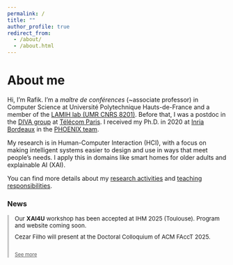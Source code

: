 ```yaml
---
permalink: /
title: ""
author_profile: true
redirect_from:
  - /about/
  - /about.html
---
```


About me
======

Hi, I’m Rafik. I’m a *maître de conférences* (~associate professor) in Computer Science at Université Polytechnique Hauts-de-France and a member of the [LAMIH lab (UMR CNRS 8201)](https://www.uphf.fr/lamih). Before that, I was a postdoc in the [DIVA group](https://diva.telecom-paristech.fr/) at [Télécom Paris](https://www.telecom-paris.fr/). I received my Ph.D. in 2020 at [Inria Bordeaux](https://www.inria.fr/fr/centre-inria-universite-bordeaux) in the [PHOENIX team](http://phoenix.inria.fr/).

My research is in Human-Computer Interaction (HCI), with a focus on making intelligent systems easier to design and use in ways that meet people’s needs. I apply this in domains like smart homes for older adults and explainable AI (XAI).

You can find more details about my [research activities](/research/) and [teaching responsibilities](/teaching/).

### News

<div id="news-box" style="margin-top: 1em; border-left: 4px solid #ccc; padding-left: 1em; font-size: 0.95em;">
  <ul id="news-list" style="list-style: none; padding-left: 0; margin: 0;">
    <li style="margin-bottom: 0.7em;">Our <strong>XAI4U</strong> workshop has been accepted at IHM 2025 (Toulouse). Program and website coming soon.</li>
    <li style="margin-bottom: 0.7em;">Cezar Filho will present at the Doctoral Colloquium of ACM FAccT 2025.</li>

  <li id="extra-news" style="overflow: hidden; height: 0; padding: 0; margin: 0; border: none; list-style: none; transition: height 0.4s ease;">
      <ul style="list-style: none; padding-left: 0; margin: 0;">
        <li style="margin-bottom: 0.7em;">I joined the Program Committee of ACM ASSETS 2025.</li>
        <li style="margin-bottom: 0.7em;">New study on progressive disclosure and transparency published at CHIRA.</li>
        <li style="margin-bottom: 0.7em;">Systematic review on trust in XAI under submission.</li>
      </ul>
    </li>
  </ul>

  <a id="toggle-news" style="cursor: pointer; font-size: 0.85em; display: inline-block; margin-top: 0.3em; color: #555; text-decoration: underline;">See more</a>
</div>

<script>
  document.addEventListener('DOMContentLoaded', () => {
    const toggleBtn = document.getElementById('toggle-news');
    const extraNews = document.getElementById('extra-news');
    let expanded = false;

    toggleBtn.addEventListener('click', () => {
      expanded = !expanded;
      if (expanded) {
        extraNews.style.height = extraNews.scrollHeight + "px";
        toggleBtn.textContent = "See less";
      } else {
        extraNews.style.height = "0";
        toggleBtn.textContent = "See more";
      }
    });
  });
</script>













